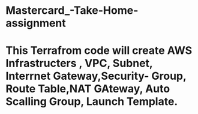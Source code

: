 # Mastercard_-Take-Home-assignment

# This Terrafrom code will create AWS Infrastructers , VPC, Subnet, Interrnet Gateway,Security- Group, Route Table,NAT GAteway, Auto Scalling Group, Launch Template.
